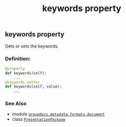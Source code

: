 ﻿---
title: keywords property
second_title: GroupDocs.Metadata for Python via .NET API References
description: 
type: docs
url: /python-net/groupdocs.metadata.formats.document/presentationpackage/keywords/
is_root: false
weight: 260
---

## keywords property


Gets or sets the keywords.
### Definition:
```python
@property
def keywords(self):
    ...
@keywords.setter
def keywords(self, value):
    ...
```

### See Also
* module [`groupdocs.metadata.formats.document`](../../)
* class [`PresentationPackage`](/metadata/python-net/groupdocs.metadata.formats.document/presentationpackage)

